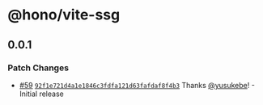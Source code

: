 # @hono/vite-ssg

## 0.0.1

### Patch Changes

- [#59](https://github.com/honojs/vite-plugins/pull/59) [`92f1e721d4a1e1846c3fdfa121d63fafdaf8f4b3`](https://github.com/honojs/vite-plugins/commit/92f1e721d4a1e1846c3fdfa121d63fafdaf8f4b3) Thanks [@yusukebe](https://github.com/yusukebe)! - Initial release
